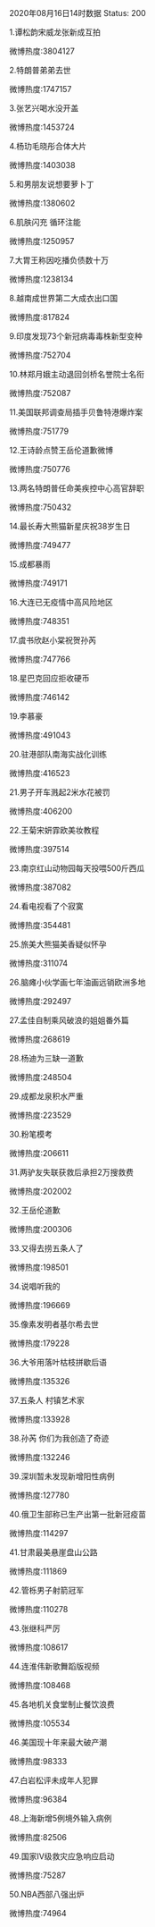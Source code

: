 2020年08月16日14时数据
Status: 200

1.谭松韵宋威龙张新成互拍

微博热度:3804127

2.特朗普弟弟去世

微博热度:1747157

3.张艺兴喝水没开盖

微博热度:1453724

4.杨玏毛晓彤合体大片

微博热度:1403038

5.和男朋友说想要萝卜丁

微博热度:1380602

6.肌肤闪充 循环注能

微博热度:1250957

7.大胃王称因吃播负债数十万

微博热度:1238134

8.越南成世界第二大成衣出口国

微博热度:817824

9.印度发现73个新冠病毒毒株新型变种

微博热度:752704

10.林郑月娥主动退回剑桥名誉院士名衔

微博热度:752087

11.美国联邦调查局插手贝鲁特港爆炸案

微博热度:751779

12.王诗龄点赞王岳伦道歉微博

微博热度:750776

13.两名特朗普任命美疾控中心高官辞职

微博热度:750432

14.最长寿大熊猫新星庆祝38岁生日

微博热度:749477

15.成都暴雨

微博热度:749171

16.大连已无疫情中高风险地区

微博热度:748351

17.虞书欣赵小棠祝贺孙芮

微博热度:747766

18.星巴克回应拒收硬币

微博热度:746142

19.李慕豪

微博热度:491043

20.驻港部队南海实战化训练

微博热度:416523

21.男子开车溅起2米水花被罚

微博热度:406200

22.王菊宋妍霏欧美妆教程

微博热度:397514

23.南京红山动物园每天投喂500斤西瓜

微博热度:387082

24.看电视看了个寂寞

微博热度:354481

25.旅美大熊猫美香疑似怀孕

微博热度:311074

26.脑瘫小伙学画七年油画远销欧洲多地

微博热度:292497

27.孟佳自制乘风破浪的姐姐番外篇

微博热度:268619

28.杨迪为三缺一道歉

微博热度:248504

29.成都龙泉积水严重

微博热度:223529

30.粉笔模考

微博热度:206611

31.两驴友失联获救后承担2万搜救费

微博热度:202002

32.王岳伦道歉

微博热度:200306

33.又得去捞五条人了

微博热度:198501

34.说唱听我的

微博热度:196669

35.像素发明者基尔希去世

微博热度:179228

36.大爷用落叶枯枝拼歇后语

微博热度:135326

37.五条人 村镇艺术家

微博热度:133928

38.孙芮 你们为我创造了奇迹

微博热度:132246

39.深圳暂未发现新增阳性病例

微博热度:127780

40.俄卫生部称已生产出第一批新冠疫苗

微博热度:114297

41.甘肃最美悬崖盘山公路

微博热度:111869

42.管栎男子射箭冠军

微博热度:110278

43.张继科严厉

微博热度:108617

44.连淮伟新歌舞蹈版视频

微博热度:108468

45.各地机关食堂制止餐饮浪费

微博热度:105534

46.美国现十年来最大破产潮

微博热度:98333

47.白岩松评未成年人犯罪

微博热度:96384

48.上海新增5例境外输入病例

微博热度:82506

49.国家Ⅳ级救灾应急响应启动

微博热度:75287

50.NBA西部八强出炉

微博热度:74964

